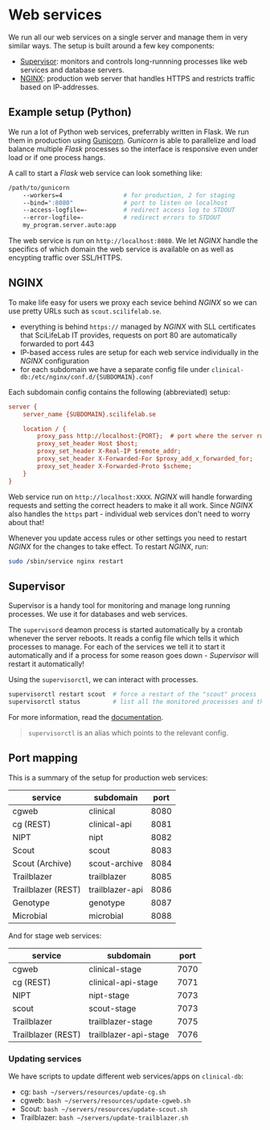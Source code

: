 # Web services

We run all our web services on a single server and manage them in very similar ways. The setup is built around a few key components:

- [Supervisor][supervisor]: monitors and controls long-runnning processes like web services and database servers.
- [NGINX][nginx]: production web server that handles HTTPS and restricts traffic based on IP-addresses.

## Example setup (Python)

We run a lot of Python web services, preferrably written in Flask. We run them in production using [Gunicorn][gunicorn]. _Gunicorn_ is able to parallelize and load balance multiple _Flask_ processes so the interface is responsive even under load or if one process hangs.

A call to start a _Flask_ web service can look something like:

```bash
/path/to/gunicorn
    --workers=4                 # for production, 2 for staging
    --bind=":8080"              # port to listen on localhost
    --access-logfile=-          # redirect access log to STDOUT
    --error-logfile=-           # redirect errors to STDOUT
    my_program.server.auto:app
```

The web service is run on `http://localhost:8080`. We let _NGINX_ handle the specifics of which domain the web service is available on as well as encypting traffic over SSL/HTTPS.

## NGINX

To make life easy for users we proxy each sevice behind _NGINX_ so we can use pretty URLs such as `scout.scilifelab.se`.

- everything is behind `https://` managed by _NGINX_ with SLL certificates that SciLifeLab IT provides, requests on port 80 are automatically forwarded to port 443
- IP-based access rules are setup for each web service individually in the _NGINX_ configuration
- for each subdomain we have a separate config file under `clinical-db:/etc/nginx/conf.d/{SUBDOMAIN}.conf`

Each subdomain config contains the following (abbreviated) setup:

```ini
server {
    server_name {SUBDOMAIN}.scilifelab.se

    location / {
        proxy_pass http://localhost:{PORT};  # port where the server runs
        proxy_set_header Host $host;
        proxy_set_header X-Real-IP $remote_addr;
        proxy_set_header X-Forwarded-For $proxy_add_x_forwarded_for;
        proxy_set_header X-Forwarded-Proto $scheme;
    }
}
```

Web service run on `http://localhost:XXXX`. _NGINX_ will handle forwarding requests and setting the correct headers to make it all work. Since _NGINX_ also handles the `https` part - individual web services don't need to worry about that!

Whenever you update access rules or other settings you need to restart _NGINX_ for the changes to take effect. To restart _NGINX_, run:

```bash
sudo /sbin/service nginx restart
```

## Supervisor

Supervisor is a handy tool for monitoring and manage long running processes. We use it for databases and web services.

The `supervisord` deamon process is started automatically by a crontab whenever the server reboots. It reads a config file which tells it which processes to manage. For each of the services we tell it to start it automatically and if a process for some reason goes down - _Supervisor_ will restart it automatically!

Using the `supervisorctl`, we can interact with processes.

```bash
supervisorctl restart scout  # force a restart of the "scout" process
supervisorctl status         # list all the monitored processses and their status
```

For more information, read the [documentation][supervisor].

> `supervisorctl` is an alias which points to the relevant config.

## Port mapping

This is a summary of the setup for production web services:

| service            | subdomain       | port |
|--------------------|-----------------|------|
| cgweb              | clinical        | 8080 |
| cg (REST)          | clinical-api    | 8081 |
| NIPT               | nipt            | 8082 |
| Scout              | scout           | 8083 |
| Scout (Archive)    | scout-archive   | 8084 |
| Trailblazer        | trailblazer     | 8085 |
| Trailblazer (REST) | trailblazer-api | 8086 |
| Genotype           | genotype        | 8087 |
| Microbial          | microbial       | 8088 |

And for stage web services:

| service            | subdomain             | port |
|--------------------|-----------------------|------|
| cgweb              | clinical-stage        | 7070 |
| cg (REST)          | clinical-api-stage    | 7071 |
| NIPT               | nipt-stage            | 7073 |
| scout              | scout-stage           | 7073 |
| Trailblazer        | trailblazer-stage     | 7075 |
| Trailblazer (REST) | trailblazer-api-stage | 7076 |

### Updating services

We have scripts to update different web services/apps on `clinical-db`:

- cg: `bash ~/servers/resources/update-cg.sh`
- cgweb: `bash ~/servers/resources/update-cgweb.sh`
- Scout: `bash ~/servers/resources/update-scout.sh`
- Trailblazer: `bash ~/servers/update-trailblazer.sh`

[supervisor]: http://supervisord.org/
[nginx]: https://www.nginx.com/
[gunicorn]: http://gunicorn.org/

